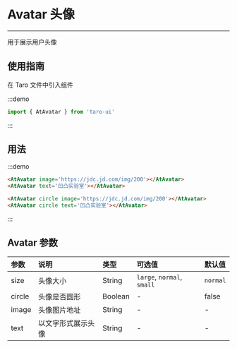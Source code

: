 # Avatar 头像

---

用于展示用户头像

## 使用指南

在 Taro 文件中引入组件

:::demo
```js
import { AtAvatar } from 'taro-ui'
```
:::

## 用法

:::demo
```html
<AtAvatar image='https://jdc.jd.com/img/200'></AtAvatar>
<AtAvatar text='凹凸实验室'></AtAvatar>

<AtAvatar circle image='https://jdc.jd.com/img/200'></AtAvatar>
<AtAvatar circle text='凹凸实验室'></AtAvatar>
```
:::



## Avatar 参数

| 参数   | 说明               | 类型    | 可选值                     | 默认值   |
|:-------|:-------------------|:--------|:---------------------------|:---------|
| size   | 头像大小           | String  | `large`, `normal`, `small` | `normal` |
| circle | 头像是否圆形       | Boolean | -                          | false    |
| image  | 头像图片地址       | String  | -                          | -        |
| text   | 以文字形式展示头像 | String  | -                          | -        |

